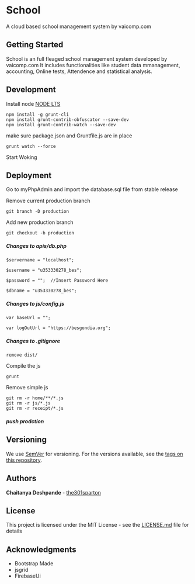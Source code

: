# School

A cloud based school management system by vaicomp.com

## Getting Started

School is an full fleaged school management system developed by vaicomp.com It includes functionalities like student data mmanagement, accounting, Online tests, Attendence and statistical analysis.

## Development
Install node [NODE LTS](https://nodejs.org/en/)
```
npm install -g grunt-cli
npm install grunt-contrib-obfuscator --save-dev
npm install grunt-contrib-watch --save-dev
```

make sure package.json and Gruntfile.js are in place

```
grunt watch --force
```
Start Woking

## Deployment

Go to myPhpAdmin and import the database.sql file from stable release

Remove current production branch
```
git branch -D production
```
Add new production branch
```
git checkout -b production
```

##### Changes to apis/db.php

```
$servername = "localhost";

$username = "u353330278_bes";

$password = "";  //Insert Password Here

$dbname = "u353330278_bes";
```

##### Changes to js/config.js
```
var baseUrl = "";

var logOutUrl = "https://besgondia.org";
```

##### Changes to .gitignore
```
remove dist/
```

Compile the js
```
grunt
```
Remove simple js
```
git rm -r home/**/*.js
git rm -r js/*.js
git rm -r receipt/*.js
```
##### push prodction

## Versioning

We use [SemVer](http://semver.org/) for versioning. For the versions available, see the [tags on this repository](https://github.com/the301sparton/school/tags). 

## Authors

**Chaitanya Deshpande** - [the301sparton](https://github.com/the301sparton)

## License

This project is licensed under the MIT License - see the [LICENSE.md](LICENSE.md) file for details

## Acknowledgments

* Bootstrap Made
* jsgrid
* FirebaseUi
